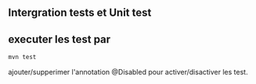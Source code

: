 ## Intergration tests et Unit test
## executer les test par 
```bash
mvn test
```
ajouter/supperimer  l'annotation @Disabled pour activer/disactiver 
les test.

